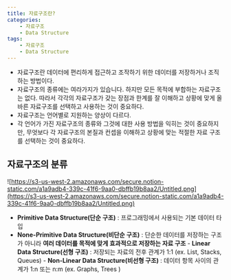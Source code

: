 ```yaml
---
title: 자료구조란?
categories:
    - 자료구조
    - Data Structure
tags:
    - 자료구조
    - Data Structure
---
```


-   자료구조란 데이터에 편리하게 접근하고 조작하기 위한 데이터를 저장하거나 조직하는 방법이다.
-   자료구조의 종류에는 여라가지가 있습니다. 하지만 모든 목적에 부합하는 자료구조는 없다. 따라서 각각의 자료구조가 갖는 장점과 한계를 잘 이해하고 상황에 맞게 올바른 자료구조를 선택하고 사용하는 것이 중요하다.
-   자료구조는 언어별로 지원하는 양상이 다르다.
-   각 언어가 가진 자료구조의 종류와 그것에 대한 사용 방법을 익히는 것이 중요하지만, 무엇보다 각 자료구조의 본질과 컨셉을 이해하고 상황에 맞는 적절한 자료 구조를 선택하는 것이 중요하다.

## 자료구조의 분류

![https://s3-us-west-2.amazonaws.com/secure.notion-static.com/a1a9adb4-339c-41f6-9aa0-dbffb19b8aa2/Untitled.png](https://s3-us-west-2.amazonaws.com/secure.notion-static.com/a1a9adb4-339c-41f6-9aa0-dbffb19b8aa2/Untitled.png)

-   **Primitive Data Structure(단순 구조)**
    : 프로그래밍에서 사용되는 기본 데이터 타입
-   **None-Primitive Data Structure(비단순 구조)**
    : 단순한 데이터를 저장하는 구조가 아니라 **여러 데이터를 목적에 맞게 효과적으로 저장하는 자료 구조** - **Linear Data Structure(선형 구조)**
    : 저장되는 자료의 전후 관계가 1:1 (ex. List, Stacks, Queues) - **Non-Linear Data Structure(비선형 구조)**
    : 데이터 항목 사이의 관계가 1:n 또는 n:m (ex. Graphs, Trees )
